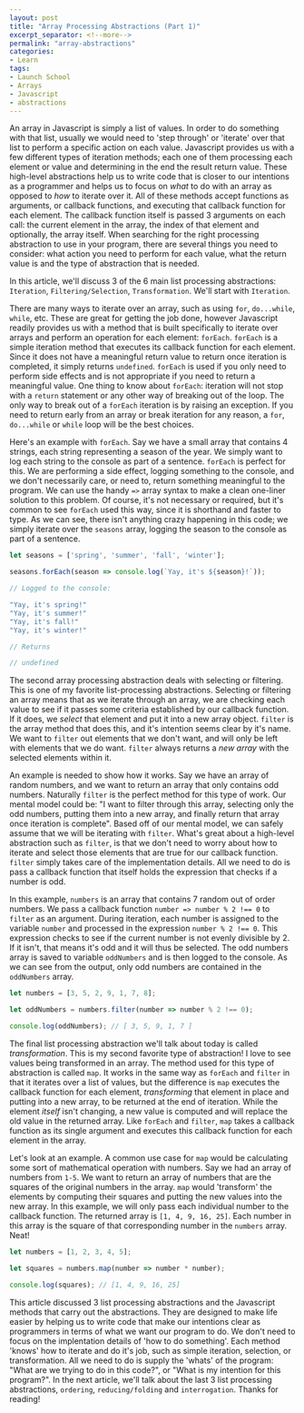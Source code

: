 ```yaml
---
layout: post
title: "Array Processing Abstractions (Part 1)"
excerpt_separator: <!--more-->
permalink: "array-abstractions"
categories:
- Learn
tags:
- Launch School
- Arrays
- Javascript
- abstractions
---
```


An array in Javascript is simply a list of values. In order to do something with that list, usually we would need to 'step through' or 'iterate' over that list to perform a specific action on each value. Javascript provides us with a few different types of iteration methods; each one of them processing each element or value and determining in the end the result return value. These high-level abstractions help us to write code that is closer to our intentions as a programmer and helps us to focus on *what* to do with an array as opposed to *how* to iterate over it. All of these methods accept functions as arguments, or callback functions, and executing that callback function for each element. The callback function itself is passed 3 arguments on each call: the current element in the array, the index of that element and optionally, the array itself. When searching for the right processing abstraction to use in your program, there are several things you need to consider: what action you need to perform for each value, what the return value is and the type of abstraction that is needed. 

In this article, we'll discuss 3 of the 6 main list processing abstractions: `Iteration`, `Filtering/Selection`, `Transformation`. We'll start with `Iteration`. 

<!--more-->

There are many ways to iterate over an array, such as using `for`, `do...while`, `while`, etc. These are great for getting the job done, however Javascript readily provides us with a method that is built specifically to iterate over arrays and perform an operation for each element: `forEach`. `forEach` is a simple iteration method that executes its callback function for each element. Since it does not have a meaningful return value to return once iteration is completed, it simply returns `undefined`. `forEach` is used if you only need to perform side effects and is not appropriate if you need to return a meaningful value. One thing to know about `forEach`: iteration will not stop with a `return` statement or any other way of breaking out of the loop. The only way to break out of a `forEach` iteration is by raising an exception. If you need to return early from an array or break iteration for any reason, a `for`, `do...while` or `while` loop will be the best choices. 

Here's an example with `forEach`. Say we have a small array that contains 4 strings, each string representing a season of the year. We simply want to log each string to the console as part of a sentence. `forEach` is perfect for this. We are performing a side effect, logging something to the console, and we don't necessarily care, or need to, return something meaningful to the program. We can use the handy `=>` array syntax to make a clean one-liner solution to this problem. Of course, it's not necessary or required, but it's common to see `forEach` used this way, since it is shorthand and faster to type. As we can see, there isn't anything crazy happening in this code; we simply iterate over the `seasons` array, logging the season to the console as part of a sentence. 

```javascript
let seasons = ['spring', 'summer', 'fall', 'winter'];

seasons.forEach(season => console.log(`Yay, it's ${season}!`));

// Logged to the console: 

"Yay, it's spring!"
"Yay, it's summer!"
"Yay, it's fall!"
"Yay, it's winter!"

// Returns

// undefined
```

The second array processing abstraction deals with selecting or filtering. This is one of my favorite list-processing abstractions. Selecting or filtering an array means that as we iterate through an array, we are checking each value to see if it passes some criteria established by our callback function. If it does, we *select* that element and put it into a new array object. `filter` is the array method that does this, and it's intention seems clear by it's name. We want to `filter` out elements that we don't want, and will only be left with elements that we do want. `filter` always returns a *new array* with the selected elements within it. 

An example is needed to show how it works. Say we have an array of random numbers, and we want to return an array that only contains odd numbers. Naturally `filter` is the perfect method for this type of work. Our mental model could be: "I want to filter through this array, selecting only the odd numbers, putting them into a new array, and finally return that array once iteration is complete". Based off of our mental model, we can safely assume that we will be iterating with `filter`. What's great about a high-level abstraction such as `filter`, is that we don't need to worry about how to iterate and select those elements that are true for our callback function. `filter` simply takes care of the implementation details. All we need to do is pass a callback function that itself holds the expression that checks if a number is odd. 

In this example, `numbers` is an array that contains 7 random out of order numbers. We pass a callback function `number => number % 2 !== 0` to `filter` as an argument. During iteration, each number is assigned to the variable `number` and processed in the expression `number % 2 !== 0`. This expression checks to see if the current number is not evenly divisible by 2. If it isn't, that means it's odd and it will thus be selected. The odd numbers array is saved to variable `oddNumbers` and is then logged to the console. As we can see from the output, only odd numbers are contained in the `oddNumbers` array.

```javascript
let numbers = [3, 5, 2, 9, 1, 7, 8];

let oddNumbers = numbers.filter(number => number % 2 !== 0);

console.log(oddNumbers); // [ 3, 5, 9, 1, 7 ]
```

The final list processing abstraction we'll talk about today is called *transformation*. This is my second favorite type of abstraction! I love to see values being transformed in an array. The method used for this type of abstraction is called `map`. It works in the same way as `forEach` and `filter` in that it iterates over a list of values, but the difference is `map` executes the callback function for each element, *transforming* that element in place and putting into a new array, to be returned at the end of iteration. While the element *itself* isn't changing, a new value is computed and will replace the old value in the returned array. Like `forEach` and `filter`, `map` takes a callback function as its single argument and executes this callback function for each element in the array. 

Let's look at an example. A common use case for `map` would be calculating some sort of mathematical operation with numbers. Say we had an array of numbers from `1-5`. We want to return an array of numbers that are the squares of the original numbers in the array. `map` would 'transform' the elements by computing their squares and putting the new values into the new array. In this example, we will only pass each individual number to the callback function. The returned array is `[1, 4, 9, 16, 25]`. Each number in this array is the square of that corresponding number in the `numbers` array. Neat!

```javascript
let numbers = [1, 2, 3, 4, 5];

let squares = numbers.map(number => number * number);

console.log(squares); // [1, 4, 9, 16, 25]
```

This article discussed 3 list processing abstractions and the Javascript methods that carry out the abstractions. They are designed to make life easier by helping us to write code that make our intentions clear as programmers in terms of what we want our program to do. We don't need to focus on the implentation details of 'how to do something'. Each method 'knows' how to iterate and do it's job, such as simple iteration, selection, or transformation. All we need to do is supply the 'whats' of the program: "What are we trying to do in this code?", or "What is my intention for this program?". In the next article, we'll talk about the last 3 list processing abstractions, `ordering`, `reducing/folding` and `interrogation`. Thanks for reading!